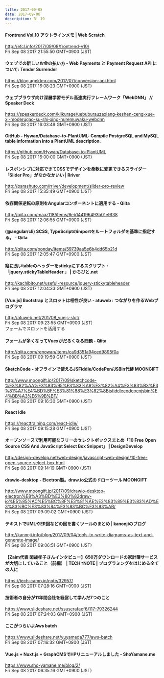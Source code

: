 ```yaml
---
title: 2017-09-08
date: 2017-09-08
description: B! 19
---
```


####                 Frontrend Vol.10 アウトラインメモ | Web Scratch            
http://efcl.info/2017/09/08/frontrend-v10/<br>
Fri Sep 08 2017 21:55:50 GMT+0900 (JST)<br>


#### ウェブでの新しいお金の払い方 - Web Payments と Payment Request API について: Tender Surrender
https://blog.agektmr.com/2017/07/conversion-api.html<br>
Fri Sep 08 2017 16:08:23 GMT+0900 (JST)<br>


#### ウェブブラウザ向け深層学習モデル高速実行フレームワーク「WebDNN」 // Speaker Deck
https://speakerdeck.com/kiikurage/uebuburauzaxiang-keshen-ceng-xue-xi-moderugao-su-shi-xing-huremuwaku-webdnn<br>
Fri Sep 08 2017 16:03:49 GMT+0900 (JST)<br>


#### GitHub - Hywan/Database-to-PlantUML: Compile PostgreSQL and MySQL table information into a PlantUML description.
https://github.com/Hywan/Database-to-PlantUML<br>
Fri Sep 08 2017 16:00:00 GMT+0900 (JST)<br>


#### レスポンシブに対応できてCSSでデザインを柔軟に変更できるスライダー「Slider Pro」がなかなかいい  |  Rriver
http://parashuto.com/rriver/development/slider-pro-review<br>
Fri Sep 08 2017 15:35:49 GMT+0900 (JST)<br>


#### 依存関係逆転の原則をAngularコンポーネントに適用する - Qiita
http://qiita.com/maaz118/items/6eb144196493b01e9f38<br>
Fri Sep 08 2017 12:06:55 GMT+0900 (JST)<br>


#### (@angular/cli) SCSS, TypeScriptのimportをルートフォルダを基準に指定する。 - Qiita
http://qiita.com/ponday/items/59739aa5e6b4dd65b21d<br>
Fri Sep 08 2017 12:05:47 GMT+0900 (JST)<br>


#### 縦に長いtableのヘッダーをstickyにするスクリプト・「jquery.stickyTableHeader 」 | かちびと.net
http://kachibito.net/useful-resource/jquery-stickytableheader<br>
Fri Sep 08 2017 12:04:33 GMT+0900 (JST)<br>


#### [Vue.js] Bootstrap とスロットは相性が良い - atuweb : つながりを作るWebプログラマ
http://atuweb.net/201708_vuejs-slot/<br>
Fri Sep 08 2017 09:23:55 GMT+0900 (JST)<br>
フォームでスロットを活用する


#### フォームが多くなってVuexがだるくなる問題 - Qiita
http://qiita.com/renowan/items/ca9d351a94ced9895f0a<br>
Fri Sep 08 2017 09:19:59 GMT+0900 (JST)<br>


#### SketchCode - オフラインで使えるJSFiddle/CodePen/JSBin代替 MOONGIFT
http://www.moongift.jp/2017/09/sketchcode-%E3%82%AA%E3%83%95%E3%83%A9%E3%82%A4%E3%83%B3%E3%81%A7%E4%BD%BF%E3%81%88%E3%82%8Bjsfiddlecodepenjsbin%E4%BB%A3%E6%9B%BF/<br>
Fri Sep 08 2017 09:16:30 GMT+0900 (JST)<br>


#### React Idle
https://reacttraining.com/react-idle/<br>
Fri Sep 08 2017 09:15:28 GMT+0900 (JST)<br>


#### オープンソースで利用可能なフリーのセレクトボックスまとめ「10 Free Open Source CSS And JavaScript Select Box Snippet」 | DesignDevelop
http://design-develop.net/web-design/javascript-web-design/10-free-open-source-select-box.html<br>
Fri Sep 08 2017 09:14:19 GMT+0900 (JST)<br>


#### drawio-desktop - Electron製。draw.io公式のドローツール MOONGIFT
http://www.moongift.jp/2017/09/drawio-desktop-electron%E8%A3%BD%E3%80%82draw-io%E5%85%AC%E5%BC%8F%E3%81%AE%E3%83%89%E3%83%AD%E3%83%BC%E3%83%84%E3%83%BC%E3%83%AB/<br>
Fri Sep 08 2017 09:09:02 GMT+0900 (JST)<br>


#### テキストでUMLやER図などの図を書くツールのまとめ | kanonjiのブログ
http://kanonji.info/blog/2017/09/04/tools-to-write-diagrams-as-text-and-generate-image/<br>
Fri Sep 08 2017 09:06:51 GMT+0900 (JST)<br>


#### 【Zaim代表 閑歳孝子さんインタビュー】650万ダウンロードの家計簿サービスが大切にしていること（前編） | TECH::NOTE | プログラミングをはじめる全ての人に
https://tech-camp.in/note/32957/<br>
Fri Sep 08 2017 07:28:16 GMT+0900 (JST)<br>


#### 技術者の自分が11年間会社を経営して学んだ7つのこと
https://www.slideshare.net/ssuserafaef6/117-79326244<br>
Fri Sep 08 2017 07:24:03 GMT+0900 (JST)<br>


#### ここがつらいよAws batch
https://www.slideshare.net/yuyamada777/aws-batch<br>
Fri Sep 08 2017 07:16:32 GMT+0900 (JST)<br>


#### Vue.js + Nuxt.js + GraphCMSでHPリニューアルしました - ShoYamane.me
https://www.sho-yamane.me/blog/2/<br>
Fri Sep 08 2017 06:35:16 GMT+0900 (JST)<br>


